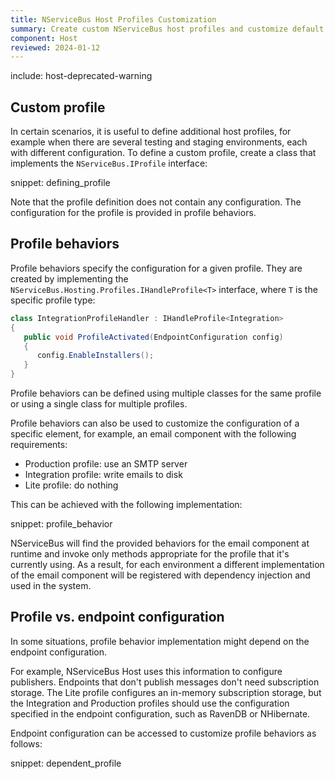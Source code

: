 ```yaml
---
title: NServiceBus Host Profiles Customization
summary: Create custom NServiceBus host profiles and customize default NServiceBus host profiles.
component: Host
reviewed: 2024-01-12
---
```


include: host-deprecated-warning

## Custom profile

In certain scenarios, it is useful to define additional host profiles, for example when there are several testing and staging environments, each with different configuration. To define a custom profile, create a class that implements the `NServiceBus.IProfile` interface:

snippet: defining_profile

Note that the profile definition does not contain any configuration. The configuration for the profile is provided in profile behaviors.

## Profile behaviors

Profile behaviors specify the configuration for a given profile. They are created by implementing the `NServiceBus.Hosting.Profiles.IHandleProfile<T>` interface, where `T` is the specific profile type:

```csharp
class IntegrationProfileHandler : IHandleProfile<Integration>
{
   public void ProfileActivated(EndpointConfiguration config)
   {
      config.EnableInstallers();
   }
}
```

Profile behaviors can be defined using multiple classes for the same profile or using a single class for multiple profiles.

Profile behaviors can also be used to customize the configuration of a specific element, for example, an email component with the following requirements:

* Production profile: use an SMTP server
* Integration profile: write emails to disk
* Lite profile: do nothing

This can be achieved with the following implementation:

snippet: profile_behavior

NServiceBus will find the provided behaviors for the email component at runtime and invoke only methods appropriate for the profile that it's currently using. As a result, for each environment a different implementation of the email component will be registered with dependency injection and used in the system.

## Profile vs. endpoint configuration

In some situations, profile behavior implementation might depend on the endpoint configuration.

For example, NServiceBus Host uses this information to configure publishers. Endpoints that don't publish messages don't need subscription storage. The Lite profile configures an in-memory subscription storage, but the Integration and Production profiles should use the configuration specified in the endpoint configuration, such as RavenDB or NHibernate.

Endpoint configuration can be accessed to customize profile behaviors as follows:

snippet: dependent_profile
